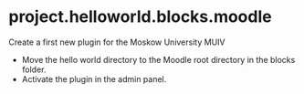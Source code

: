 # project.helloworld.blocks.moodle

Create a first new plugin for the Moskow University MUIV

- Move the hello world directory to the Moodle root directory in the blocks folder.
- Activate the plugin in the admin panel.

